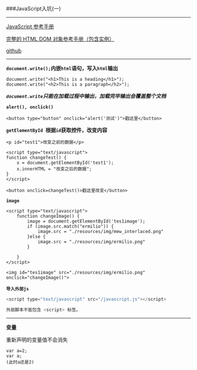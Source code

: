 ###JavaScript入坑(一)

___

[JavaScript 参考手册](http://www.w3school.com.cn/jsref/index.asp)

[完整的 HTML DOM 对象参考手册（包含实例）](http://www.w3school.com.cn/jsref/index.asp)

[github](https://github.com/huanghehg/JavaScript.git)
___

<strong>`document.write();`内嵌`html`语句，写入`html`输出</strong>

```
document.write("<h1>This is a heading</h1>");
document.write("<h2>This is a paragraph</h2>");
```
<strong>*`document.write`只能在加载过程中输出，加载完毕输出会覆盖整个文档*</strong>

<strong>`alert(), onclick()`</strong>

```
<button type="button" onclick="alert('测试')">戳这里</button>
```
<strong>`getElementById `根据`id`获取控件，改变内容</strong>

```
<p id="test1">改变之前的数据</p>

<script type="text/javascript">
function changeTest() {
	x = document.getElementById('test1');
	x.innerHTML = "改变之后的数据";
}
</script>

<button onclick=changeTest()>戳这里改变</button>
```

<strong>`image`</strong>

```
<script type="text/javascript">
	function changeImage() {
		image = document.getElementById('tes1image');
		if (image.src.match("ermilio")) {
			image.src = "./resources/img/mew_interlaced.png"
		}else {
			image.src = "./resources/img/ermilio.png"
		}
		
	}
</script>

<img id="tes1image" src="./resources/img/ermilio.png" onclick="changeImage()">
```
<strong>`导入外部js`</strong>

```	javascript
<script type="text/javascript" src="/javascript.js"></script>

外部脚本不能包含 <script> 标签。
```

---

<strong>变量</strong>

重新声明的变量值不会消失

```
var a=2;
var a;
(此时a还是2)
```

